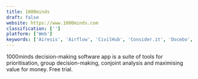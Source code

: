 ```yaml
---
title: 1000minds
draft: false 
website: https://www.1000minds.com
classification: ['']
platform: ['Web']
keywords: ['Airesis', 'Airflow', 'CivilHub', 'Consider.it', 'Docebo', 'Eventbrite', 'FreeLists', 'GlassFrog', 'Healthcare.gov', 'Loomio', 'OpenSesame', 'Owlie', 'PlaceAVote', 'Seat', 'Tendenci', 'Trello', 'Wild Apricot']
---
```

1000minds decision-making software app is a suite of tools for prioritisation, group decision-making, conjoint analysis and maximising value for money. Free trial.